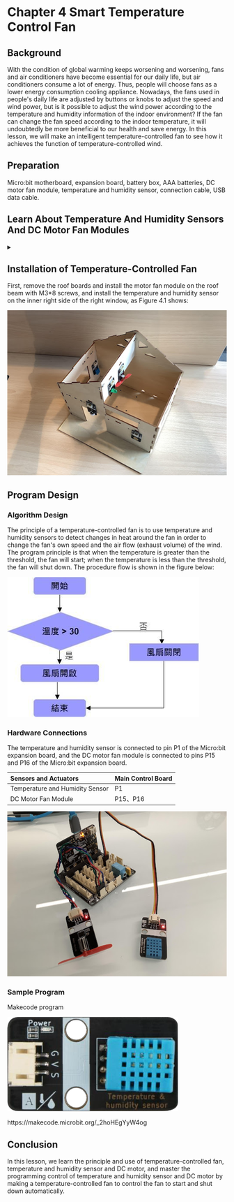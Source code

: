 # Chapter 4 Smart Temperature Control Fan  

## Background  
<P>
With the condition of global warming keeps worsening and worsening, fans and air conditioners have become essential for our daily life, but air conditioners consume a lot of energy. Thus, people will choose fans as a lower energy consumption cooling appliance. Nowadays, the fans used in people's daily life are adjusted by buttons or knobs to adjust the speed and wind power, but is it possible to adjust the wind power according to the temperature and humidity information of the indoor environment? If the fan can change the fan speed according to the indoor temperature, it will undoubtedly be more beneficial to our health and save energy. In this lesson, we will make an intelligent temperature-controlled fan to see how it achieves the function of temperature-controlled wind.
<P>
 
## Preparation  
<P>
Micro:bit motherboard, expansion board, battery box, AAA batteries, DC motor fan module, temperature and humidity sensor, connection cable, USB data cable.  
<P>
 
## Learn About Temperature And Humidity Sensors And DC Motor Fan Modules 
<details><summary></summary>

### Temperature and Humidity Sensor Module 
<P>
The temperature and humidity sensor module is a temperature and humidity overlay sensor with calibrated digital signal output. It applies dedicated digital module acquisition technology and temperature and humidity sensing technology to ensure high reliability and excellent long-term stability. 
<P>
<P>
    
![](pic/4/41.png)<BR>
<P>
<P>
Temperature and humidity sensor module is through the DHT11 to detect the temperature and humidity of the surrounding environment, the DHT11 includes a resistive moisture sensor and an NTC temperature measurement element, and a high-performance 8-bit microcontroller connected, only a wire can be completed with the Micro:bit data transmission. 
<P>
<P>
Temperature and humidity sensor module has three pins, G for GND to ground, V for VCC to high level or 5V, S indicates the signal line.
<P>
<P>
    
![](pic/4/42.png)<BR>
<P>

### DC Electric Motor Wind Fan Model  
<P>
A DC motor is an electric motor that converts DC electrical energy into mechanical energy. It is widely used in electric traction because of its good speed control performance. DC motors are divided into three categories: permanent magnet, other-actuated and self-actuated, of which self-actuated is divided into parallel-actuated, series-actuated and over-actuated.  
<P>
<P>
When the armature winding is powered by the DC power supply through the brushes, the conductor under the N-pole of the armature surface can flow the same direction of current and the conductor will be subjected to counterclockwise torque according to the left-hand rule; the conductor under the S-pole of the armature surface will also flow the same direction of current and the conductor will be subjected to counterclockwise torque according to the left-hand rule. In this way, the entire armature winding, i.e., the rotor, will rotate counterclockwise and the input DC electrical energy will be converted into mechanical energy output from the rotor shaft. The stator: base, main pole, commutation pole, brush device, etc.; the rotor: armature core, armature winding, commutator, shaft and fan, etc. 
<P>    
<P>
    
![](pic/4/43.png)<BR>
<P>
<P>
    
![](pic/4/44.jpg)<BR>
<P>
<P>
    
![](pic/4/45.png)<BR>
<P> 
<P>
The motor fan module has four pin connections, G for GND to ground, V for VCC to high level, INA and INB for input pins, which can be connected to the digital port of the Micro:bit control board. If the Micro:bit board outputs different voltage signals at the INA and INB pins of the motor, the motor can be rotated forward and reverse; the current can also be controlled to control the amount of force on the conductor in the magnetic field. 
<P>
</details>
 
## Installation of Temperature-Controlled Fan 
<P>    
First, remove the roof boards and install the motor fan module on the roof beam with M3*8 screws, and install the temperature and humidity sensor on the inner right side of the right window, as Figure 4.1 shows:
<P>
<P>
    
![](pic/4/46.jpg)<BR>
<P>
 
## Program Design

### Algorithm Design 
<P>
The principle of a temperature-controlled fan is to use temperature and humidity sensors to detect changes in heat around the fan in order to change the fan's own speed and the air flow (exhaust volume) of the wind. The program principle is that when the temperature is greater than the threshold, the fan will start; when the temperature is less than the threshold, the fan will shut down. The procedure flow is shown in the figure below:  
<P>
<P>
    
![](pic/4/47.jpg)<BR>
<P>
    
### Hardware Connections 
<P>
The temperature and humidity sensor is connected to pin P1 of the Micro:bit expansion board, and the DC motor fan module is connected to pins P15 and P16 of the Micro:bit expansion board. 
<P>
    
Sensors and Actuators | Main Control Board 
:-- | :--
Temperature and Humidity Sensor  | P1 
DC Motor Fan Module  | P15、P16 
<P>
    
![](pic/4/48.jpg)<BR>
<P>

### Sample Program 
<P>
Makecode program 
<P>
<P>
    
![](pic/4/41.png)<BR>
<P>
<P>
https://makecode.microbit.org/_2hoHEgYyW4og 
<P>

## Conclusion 
<P>
In this lesson, we learn the principle and use of temperature-controlled fan, temperature and humidity sensor and DC motor, and master the programming control of temperature and humidity sensor and DC motor by making a temperature-controlled fan to control the fan to start and shut down automatically. 
<P>
 
